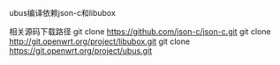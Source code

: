 ubus编译依赖json-c和libubox

相关源码下载路径
git clone https://github.com/json-c/json-c.git
git clone http://git.openwrt.org/project/libubox.git
git clone https://git.openwrt.org/project/ubus.git